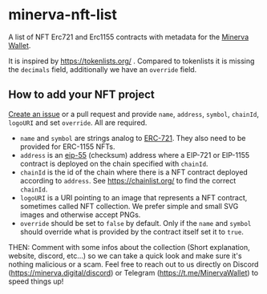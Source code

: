 minerva-nft-list
================

A list of NFT Erc721 and Erc1155 contracts with metadata for the [Minerva Wallet](https://minerva.digital/).

It is inspired by https://tokenlists.org/ . Compared to tokenlists it is missing the `decimals` field, additionally we have an `override` field.


How to add your NFT project
---------------------------

[Create an issue](https://github.com/lab10-coop/minerva-nft-list/issues/new?assignees=&labels=add+collection&template=add-new-nft-collection-with-icon.md&title=Add+NFT+collection%3A+%3CName%3E) or a pull request and provide `name`, `address`, `symbol`, `chainId`, `logoURI` and set `override`. All are required.

- `name` and `symbol` are strings analog to [ERC-721](https://eips.ethereum.org/EIPS/eip-721). They also need to be provided for ERC-1155 NFTs.
- `address` is an [eip-55](https://eips.ethereum.org/EIPS/eip-55) (checksum) address where a EIP-721 or EIP-1155 contract is deployed on the chain specified with `chainId`.
- `chainId` is the id of the chain where there is a NFT contract deployed according to `address`. See https://chainlist.org/ to find the correct `chainId`.
- `logoURI` is a URI pointing to an image that represents a NFT contract, sometimes called NFT collection. We prefer simple and small SVG images and otherwise accept PNGs.
- `override` should be set to `false` by default. Only if the `name` and `symbol` should override what is provided by the contract itself set it to `true`.

THEN:
Comment with some infos about the collection (Short explanation, website, discord, etc...) so we can take a quick look and make sure it's nothing malicious or a scam. Feel free to reach out to us directly on Discord (https://minerva.digital/discord) or Telegram (https://t.me/MinervaWallet) to speed things up!
